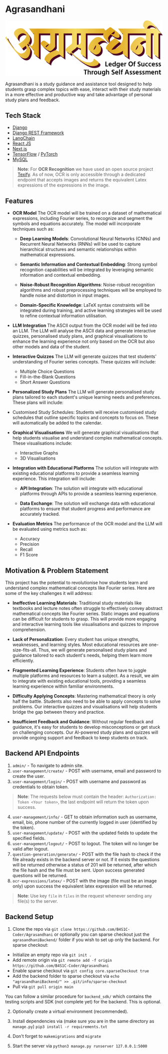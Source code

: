 # Agrasandhani

![Logo](https://github.com/B4S1C-Coder/Agrasandhani/blob/main/agrasandhani_logo.png)

Agrasandhani is a study guidance and assistance tool designed to help students grasp complex topics with ease, interact with their study materials in a more effective and productive way and take advantage of personal study plans and feedback.

## Tech Stack
- [Django](https://www.djangoproject.com/)
- [Django REST Framework](https://www.django-rest-framework.org/)
- [LangChain](https://www.langchain.com/)
- [React JS](https://react.dev/)
- [Next.js](https://nextjs.org/)
- [TensorFlow](https://www.tensorflow.org/) / [PyTorch](https://pytorch.org/)
- [MySQL](https://www.mysql.com/)

>**Note**: For **OCR Recognition** we have used an open source project [Texify](https://github.com/VikParuchuri/texify/). As of now, OCR is only accessible through a dedicated endpoint that accepts images and returns the equivalent Latex expressions of the expressions in the image.

## Features
- **OCR Model**
The OCR model will be trained on a dataset of mathematical expressions, including Fourier series, to recognize and segment the symbols and equations accurately. The model will incorporate techniques such as:

  - **Deep Learning Models**: Convolutional Neural Networks (CNNs) and Recurrent Neural Networks (RNNs) will be used to capture hierarchical structures and semantic relationships within mathematical expressions.


  - **Semantic Information and Contextual Embedding**: Strong symbol recognition capabilities will be integrated by leveraging semantic information and contextual embedding.


  - **Noise-Robust Recognition Algorithms**: Noise-robust recognition algorithms and robust preprocessing techniques will be employed to handle noise and distortion in input images.


  - **Domain-Specific Knowledge**: LaTeX syntax constraints will be integrated during training, and active learning strategies will be used to refine contextual information utilisation.

- **LLM Integration**
The ASCII output from the OCR model will be fed into an LLM. The LLM will analyse the ASCII data and generate interactive quizzes, personalised study plans, and graphical visualisations to enhance the learning experience not only based on the OCR but also other models and data of the student.

- **Interactive Quizzes**
The LLM will generate quizzes that test students' understanding of Fourier series concepts. These quizzes will include:

  - Multiple Choice Questions
  - Fill-in-the-Blank Questions
  - Short Answer Questions

- **Personalized Study Plans**
The LLM will generate personalised study plans tailored to each student's unique learning needs and preferences. These plans will include:

 - Customised Study Schedules: Students will receive customised study schedules that outline specific topics and concepts to focus on. These will automatically be added to the calendar.

- **Graphical Visualisations**
We will generate graphical visualisations that help students visualise and understand complex mathematical concepts. These visualisations include:

  - Interactive Graphs
  - 3D Visualisations

- **Integration with Educational Platforms**
The solution will integrate with existing educational platforms to provide a seamless learning experience. This integration will include:

  - **API Integration**: The solution will integrate with educational platforms through APIs to provide a seamless learning experience.

  - **Data Exchange**: The solution will exchange data with educational platforms to ensure that student progress and performance are accurately tracked.

- **Evaluation Metrics**
The performance of the OCR model and the LLM will be evaluated using metrics such as:

  - Accuracy
  - Precision
  - Recall
  - F1 Score

## Motivation & Problem Statement
This project has the potential to revolutionise how students learn and understand complex mathematical concepts like Fourier series. Here are some of the key challenges it will address:

- **Ineffective Learning Materials**: Traditional study materials like textbooks and lecture notes often struggle to effectively convey abstract mathematical concepts like Fourier series. Static images and equations can be difficult for students to grasp. This will provide more engaging and interactive learning tools like visualisations and quizzes to improve comprehension.

- **Lack of Personalization**: Every student has unique strengths, weaknesses, and learning styles. Most educational resources are one-size-fits-all. Thus, we will generate personalised study plans and guidance tailored to each student's needs, helping them learn more efficiently.

- **Fragmented Learning Experience**: Students often have to juggle multiple platforms and resources to learn a subject. As a result, we aim to integrate with existing educational tools, providing a seamless learning experience within familiar environments.

- **Difficulty Applying Concepts**: Mastering mathematical theory is only half the battle. Students also need to be able to apply concepts to solve problems. Our interactive quizzes and visualisations will help students bridge the gap between theory and practice.

- **Insufficient Feedback and Guidance**: Without regular feedback and guidance, it's easy for students to develop misconceptions or get stuck on challenging concepts. Our AI-powered study plans and quizzes will provide ongoing support and feedback to keep students on track.

## Backend API Endpoints
1. `admin/` - To navigate to admin site.
2. `user-management/create/` - POST with username, email and password to create the user.
3. `user-management/login/`  - POST with username and password as credentials to obtain token.

>**Note**: The requests below must contain the header: `Authorization: Token <Your token>`, the last endpoint will return the token upon success.

4. `user-management/info/` - GET to obtain information such as username, email, bio, phone number of the currently logged in user (identified by the token).
5. `user-management/update/` - POST with the updated fields to update the specified fields.
6. `user-management/logout/` - POST to logout. The token will no longer be valid after logout.
7. `question-generation/generate/` - POST with the file hash to check if the file already exists in the backend server or not. If it exists the questions will be returned otherwise a status of 201 will be returned, after which the file hash and the file must be sent. Upon success generated questions will be returned.
8. `ocr-expressions/latex/` - POST with the image (file must be an image only) upon success the equivalent latex expression will be returned.

>**Note**: Use key `file` in `files` in the request whenever sending any file(s) to the server.

## Backend Setup
1. Clone the repo via `git clone https://github.com/B4S1C-Coder/Agrasandhani` or optionally you can sparse checkout just the `agrasandhaniBackend/` folder if you wish to set up only the backend.
For sparse checkout:
  - Initialize an empty repo via `git init .`
  - Add remote origin via `git remote add -f origin https://github.com/B4S1C-Coder/Agrasandhani`
  - Enable sparse checkout via `git config core.sparseCheckout true`
  - Add the backend folder to sparse checkout via `echo "agrasandhaniBackend/" >> .git/info/sparse-checkout`
  - Pull via `git pull origin main`

You can follow a similar procedure for `backend_sdk/` which contains the testing scripts and SDK (not complete yet) for the backend. This is optional.

2. Optionally create a virtual environment (recommended).

3. Install dependencies via (make sure you are in the same directory as `manage.py`) `pip3 install -r requirements.txt`

4. Don't forget to `makemigrations` and `migrate`

5. Start the server via `python3 manage.py runserver 127.0.0.1:5000`